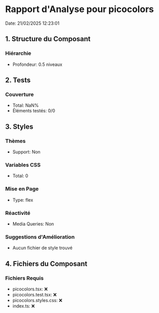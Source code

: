 # Rapport d'Analyse pour picocolors

Date: 21/02/2025 12:23:01

## 1. Structure du Composant

### Hiérarchie

- Profondeur: 0.5 niveaux

## 2. Tests

### Couverture

- Total: NaN%
- Éléments testés: 0/0

## 3. Styles

### Thèmes

- Support: Non

### Variables CSS

- Total: 0

### Mise en Page

- Type: flex

### Réactivité

- Media Queries: Non

### Suggestions d'Amélioration

- Aucun fichier de style trouvé

## 4. Fichiers du Composant

### Fichiers Requis

- picocolors.tsx: ❌
- picocolors.test.tsx: ❌
- picocolors.styles.css: ❌
- index.ts: ❌
